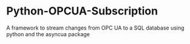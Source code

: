 # Python-OPCUA-Subscription
A framework to stream changes from OPC UA to a SQL database using python and the asyncua package
